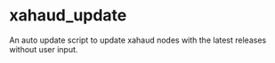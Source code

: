 # xahaud_update
An auto update script to update xahaud nodes with the latest releases without user input.
